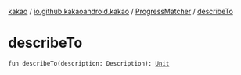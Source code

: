 [kakao](../../index.md) / [io.github.kakaoandroid.kakao](../index.md) / [ProgressMatcher](index.md) / [describeTo](./describe-to.md)

# describeTo

`fun describeTo(description: Description): `[`Unit`](https://kotlinlang.org/api/latest/jvm/stdlib/kotlin/-unit/index.html)